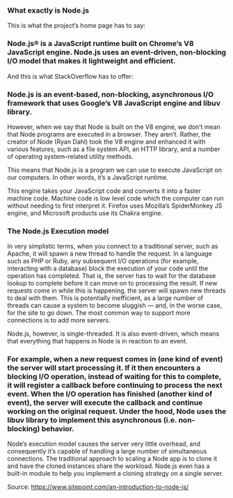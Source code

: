 ### What exactly is Node.js

This is what the project’s home page has to say:

### Node.js® is a JavaScript runtime built on Chrome’s V8 JavaScript engine. Node.js uses an event-driven, non-blocking I/O model that makes it lightweight and efficient.

And this is what StackOverflow has to offer:

### Node.js is an event-based, non-blocking, asynchronous I/O framework that uses Google’s V8 JavaScript engine and libuv library.

However, when we say that Node is built on the V8 engine, we don’t mean that Node programs are executed in a browser. They aren’t. Rather, the creator of Node (Ryan Dahl) took the V8 engine and enhanced it with various features, such as a file system API, an HTTP library, and a number of operating system–related utility methods.

This means that Node.js is a program we can use to execute JavaScript on our computers. In other words, it’s a JavaScript runtime.


This engine takes your JavaScript code and converts it into a faster machine code. Machine code is low level code which the computer can run without needing to first interpret it.
 Firefox uses Mozilla’s SpiderMonkey JS engine, and Microsoft products use its Chakra engine.

 ### The Node.js Execution model
In very simplistic terms, when you connect to a traditional server, such as Apache, it will spawn a new thread to handle the request. In a language such as PHP or Ruby, any subsequent I/O operations (for example, interacting with a database) block the execution of your code until the operation has completed. That is, the server has to wait for the database lookup to complete before it can move on to processing the result. If new requests come in while this is happening, the server will spawn new threads to deal with them. This is potentially inefficient, as a large number of threads can cause a system to become sluggish — and, in the worse case, for the site to go down. The most common way to support more connections is to add more servers.

Node.js, however, is single-threaded. It is also event-driven, which means that everything that happens in Node is in reaction to an event. 

### For example, when a new request comes in (one kind of event) the server will start processing it. If it then encounters a blocking I/O operation, instead of waiting for this to complete, it will register a callback before continuing to process the next event. When the I/O operation has finished (another kind of event), the server will execute the callback and continue working on the original request. Under the hood, Node uses the libuv library to implement this asynchronous (i.e. non-blocking) behavior.

Node’s execution model causes the server very little overhead, and consequently it’s capable of handling a large number of simultaneous connections. The traditional approach to scaling a Node app is to clone it and have the cloned instances share the workload. Node.js even has a built-in module to help you implement a cloning strategy on a single server.

Source: https://www.sitepoint.com/an-introduction-to-node-js/